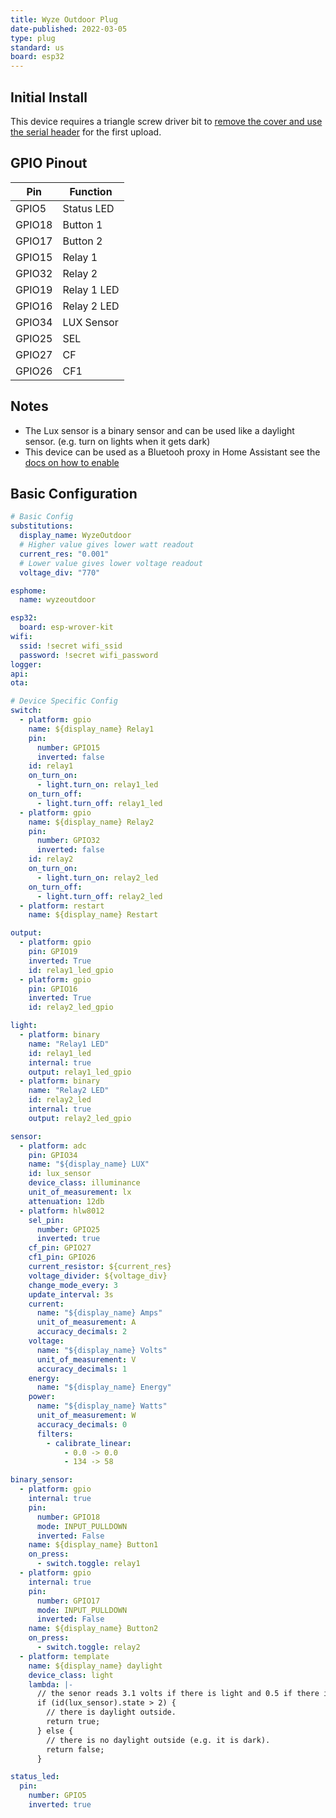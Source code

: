 ```yaml
---
title: Wyze Outdoor Plug
date-published: 2022-03-05
type: plug
standard: us
board: esp32
---
```


## Initial Install

This device requires a triangle screw driver bit to [remove the cover and use the serial header](https://www.digiblur.com/2021/03/how-to-flash-wyze-outdoor-plug-esphome.html) for the first upload.

## GPIO Pinout

| Pin    | Function    |
| ------ | ----------- |
| GPIO5  | Status LED  |
| GPIO18 | Button 1    |
| GPIO17 | Button 2    |
| GPIO15 | Relay 1     |
| GPIO32 | Relay 2     |
| GPIO19 | Relay 1 LED |
| GPIO16 | Relay 2 LED |
| GPIO34 | LUX Sensor  |
| GPIO25 | SEL         |
| GPIO27 | CF          |
| GPIO26 | CF1         |

## Notes

- The Lux sensor is a binary sensor and can be used like a daylight sensor. (e.g. turn on lights when it gets dark)
- This device can be used as a Bluetooh proxy in Home Assistant see the [docs on how to enable](https://esphome.io/components/bluetooth_proxy)

## Basic Configuration

```yaml
# Basic Config
substitutions:
  display_name: WyzeOutdoor
  # Higher value gives lower watt readout
  current_res: "0.001"
  # Lower value gives lower voltage readout
  voltage_div: "770"

esphome:
  name: wyzeoutdoor

esp32:
  board: esp-wrover-kit
wifi:
  ssid: !secret wifi_ssid
  password: !secret wifi_password
logger:
api:
ota:

# Device Specific Config
switch:
  - platform: gpio
    name: ${display_name} Relay1
    pin:
      number: GPIO15
      inverted: false
    id: relay1
    on_turn_on:
      - light.turn_on: relay1_led
    on_turn_off:
      - light.turn_off: relay1_led
  - platform: gpio
    name: ${display_name} Relay2
    pin:
      number: GPIO32
      inverted: false
    id: relay2
    on_turn_on:
      - light.turn_on: relay2_led
    on_turn_off:
      - light.turn_off: relay2_led
  - platform: restart
    name: ${display_name} Restart

output:
  - platform: gpio
    pin: GPIO19
    inverted: True
    id: relay1_led_gpio
  - platform: gpio
    pin: GPIO16
    inverted: True
    id: relay2_led_gpio

light:
  - platform: binary
    name: "Relay1 LED"
    id: relay1_led
    internal: true
    output: relay1_led_gpio
  - platform: binary
    name: "Relay2 LED"
    id: relay2_led
    internal: true
    output: relay2_led_gpio

sensor:
  - platform: adc
    pin: GPIO34
    name: "${display_name} LUX"
    id: lux_sensor
    device_class: illuminance
    unit_of_measurement: lx
    attenuation: 12db
  - platform: hlw8012
    sel_pin:
      number: GPIO25
      inverted: true
    cf_pin: GPIO27
    cf1_pin: GPIO26
    current_resistor: ${current_res}
    voltage_divider: ${voltage_div}
    change_mode_every: 3
    update_interval: 3s
    current:
      name: "${display_name} Amps"
      unit_of_measurement: A
      accuracy_decimals: 2
    voltage:
      name: "${display_name} Volts"
      unit_of_measurement: V
      accuracy_decimals: 1
    energy:
      name: "${display_name} Energy"
    power:
      name: "${display_name} Watts"
      unit_of_measurement: W
      accuracy_decimals: 0
      filters:
        - calibrate_linear:
            - 0.0 -> 0.0
            - 134 -> 58

binary_sensor:
  - platform: gpio
    internal: true
    pin:
      number: GPIO18
      mode: INPUT_PULLDOWN
      inverted: False
    name: ${display_name} Button1
    on_press:
      - switch.toggle: relay1
  - platform: gpio
    internal: true
    pin:
      number: GPIO17
      mode: INPUT_PULLDOWN
      inverted: False
    name: ${display_name} Button2
    on_press:
      - switch.toggle: relay2
  - platform: template
    name: ${display_name} daylight
    device_class: light
    lambda: |-
      // the senor reads 3.1 volts if there is light and 0.5 if there is not light not much inbetween
      if (id(lux_sensor).state > 2) {
        // there is daylight outside.
        return true;
      } else {
        // there is no daylight outside (e.g. it is dark).
        return false;
      }

status_led:
  pin:
    number: GPIO5
    inverted: true
```
